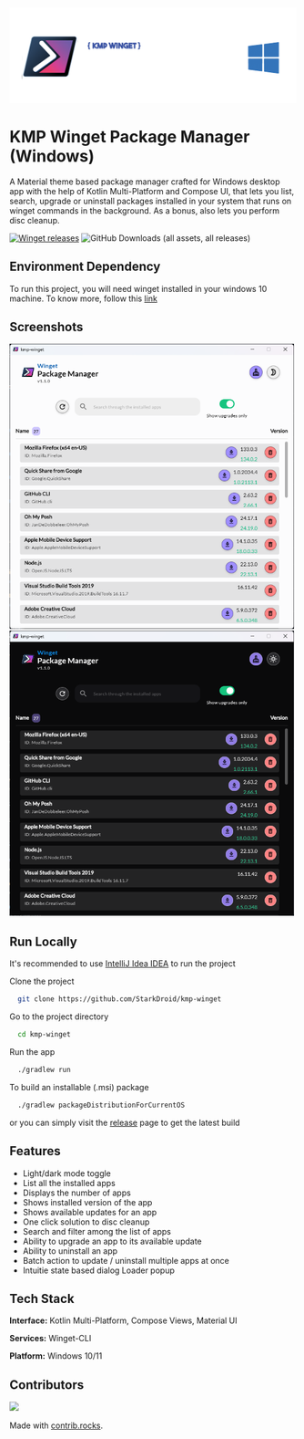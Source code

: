 
![Winget Readme Banner](static/kmp-winget-git-banner.png)


# KMP Winget Package Manager (Windows)

A Material theme based package manager crafted for Windows desktop app with the help of Kotlin Multi-Platform and Compose UI, that lets you list, search, upgrade or uninstall packages installed in your system that runs on winget commands in the background. As a bonus, also lets you perform disc cleanup.

[![Winget releases](https://img.shields.io/badge/Latest_release_download-v2.1.0-blue.svg)](https://github.com/StarkDroid/kmp-winget)
![GitHub Downloads (all assets, all releases)](https://img.shields.io/github/downloads/StarkDroid/kmp-winget/total)

## Environment Dependency

To run this project, you will need winget installed in your windows 10 machine.
To know more, follow this [link](https://learn.microsoft.com/en-us/windows/package-manager/winget/)


## Screenshots

<img src="static/Lightmode.png" width="500" height="500">
<img src="static/Darkmode.png" width="500" height="500">


## Run Locally

It's recommended to use [IntelliJ Idea IDEA](https://www.jetbrains.com/idea/) to run the project

Clone the project

```bash
  git clone https://github.com/StarkDroid/kmp-winget
```

Go to the project directory

```bash
  cd kmp-winget
```

Run the app

```bash
  ./gradlew run
```

To build an installable (.msi) package

```bash
  ./gradlew packageDistributionForCurrentOS
```
or you can simply visit the [release]() page to get the latest build


## Features

- Light/dark mode toggle
- List all the installed apps
- Displays the number of apps
- Shows installed version of the app
- Shows available updates for an app
- One click solution to disc cleanup
- Search and filter among the list of apps
- Ability to upgrade an app to its available update
- Ability to uninstall an app
- Batch action to update / uninstall multiple apps at once
- Intuitie state based dialog Loader popup

## Tech Stack

**Interface:** Kotlin Multi-Platform, Compose Views, Material UI

**Services:** Winget-CLI

**Platform:** Windows 10/11

## Contributors

<a href="https://github.com/StarkDroid/kmp-winget/graphs/contributors">
  <img src="https://contrib.rocks/image?repo=StarkDroid/kmp-winget" />
</a>

Made with [contrib.rocks](https://contrib.rocks).

